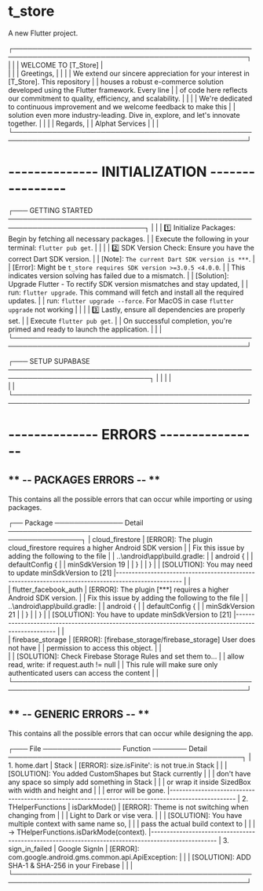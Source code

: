 # t_store

A new Flutter project.

┌──────────────────────────────────────────────────────────────────────────────────────────────────┐
|                                                                                                  |
|                                   WELCOME TO [T_Store]                                           |  
|                                                                                                  |
|    Greetings,                                                                                    |
|                                                                                                  |
|    We extend our sincere appreciation for your interest in [T_Store]. This repository            |
|    houses a robust e-commerce solution developed using the Flutter framework. Every line         |
|    of code here reflects our commitment to quality, efficiency, and scalability.                 |
|                                                                                                  |
|    We're dedicated to continuous improvement and we welcome feedback to make this                |
|    solution even more industry-leading. Dive in, explore, and let's innovate together.           |
|                                                                                                  |
|    Regards,                                                                                      |
|    Alphat Services                                                                                |
|                                                                                                  |
└──────────────────────────────────────────────────────────────────────────────────────────────────┘






# --------------  INITIALIZATION  ---------------- #

┌─── GETTING STARTED ──────────────────────────────────────────────────────────────────────────────┐
|                                                                                                  |
|    1️⃣ Initialize Packages: Begin by fetching all necessary packages.                             |
|       Execute the following in your terminal: `flutter pub get`.                                 |
|                                                                                                  |
|    2️⃣ SDK Version Check: Ensure you have the correct Dart SDK version.                           |
|       [Note]: `The current Dart SDK version is ***`.                                             |
|       [Error]: Might be `t_store requires SDK version >=3.0.5 <4.0.0`.                           |
|       This indicates version solving has failed due to a mismatch.                               |
|       [Solution]: Upgrade Flutter - To rectify SDK version mismatches and stay updated,          |
|       run: `flutter upgrade`. This command will fetch and install all the required updates.      |
|       run: `flutter upgrade --force`. For MacOS in case `flutter upgrade` not working            |
|                                                                                                  |
|    3️⃣ Lastly, ensure all dependencies are properly set.                                          |
|       Execute `flutter pub get`.                                                                 |
|       On successful completion, you're primed and ready to launch the application.               |
|                                                                                                  |
└──────────────────────────────────────────────────────────────────────────────────────────────────┘


┌─── SETUP SUPABASE ───────────────────────────────────────────────────────────────────────────────┐
|                                                                                                  |
|                      |  
|                                                                                                  |
└──────────────────────────────────────────────────────────────────────────────────────────────────┘



# --------------  ERRORS  ---------------- #


## ** -- PACKAGES ERRORS -- **
This contains all the possible errors that can occur while importing or using packages.

┌── Package ────────────── Detail ─────────────────────────────────────────────────────────────────┐
|   cloud_firestore     |  [ERROR]: The plugin cloud_firestore requires a higher Android SDK version
|                       |  Fix this issue by adding the following to the file
|                       |  ..\android\app\build.gradle:
|                       |  android {
|                       |    defaultConfig {
|                       |       minSdkVersion 19
|                       |    }
|                       |  }
|                       |  [SOLUTION]: You may need to update minSdkVersion to [21]
|---------------------------------------------------------------------------------------------------
|                       |  
| flutter_facebook_auth |  [ERROR]: The plugin [***] requires a higher Android SDK version.
|                       |  Fix this issue by adding the following to the file
|                       |  ..\android\app\build.gradle:
|                       |  android {
|                       |    defaultConfig {
|                       |       minSdkVersion 21
|                       |    }
|                       |  }
|                       |  [SOLUTION]: You have to update minSdkVersion to [21]
|---------------------------------------------------------------------------------------------------
|                       |  
|   firebase_storage    |  [ERROR]: [firebase_storage/firebase_storage] User does not have
|                       |  permission to access this object.
|                       |  
|                       |  [SOLUTION]: Check Firebase Storage Rules and set them to...
|                       |  allow read, write: if request.auth != null
|                       |  This rule will make sure only authenticated users can access the content
|                       |
└──────────────────────────────────────────────────────────────────────────────────────────────────┘





## ** -- GENERIC ERRORS -- **
This contains all the possible errors that can occur while designing the app.

┌─── File ──────────────── Function ─────── Detail ────────────────────────────────────────────────┐
| 1. home.dart          |  Stack        |   [ERROR]: size.isFinite': is not true.in Stack
|                       |               |   [SOLUTION]: You added CustomShapes but Stack currently 
|                       |               |   don't have any space so simply add something in Stack 
|                       |               |   or wrap it inside SizedBox with width and height and 
|                       |               |   error will be gone.
|---------------------------------------------------------------------------------------------------
| 2. THelperFunctions   | isDarkMode()  |   [ERROR]: Theme is not switching when changing from 
|                       |               |   Light to Dark or vise vera.
|                       |               |   [SOLUTION]: You have multiple context with same name so,
|                       |               |   pass the actual build context to 
|                       |               |   -> THelperFunctions.isDarkMode(context).
|---------------------------------------------------------------------------------------------------
| 3. sign_in_failed     | Google SignIn |   [ERROR]: com.google.android.gms.common.api.ApiException:
|                       |               |   [SOLUTION]: ADD SHA-1 & SHA-256 in your Firebase
|                       |               |   
└──────────────────────────────────────────────────────────────────────────────────────────────────┘
